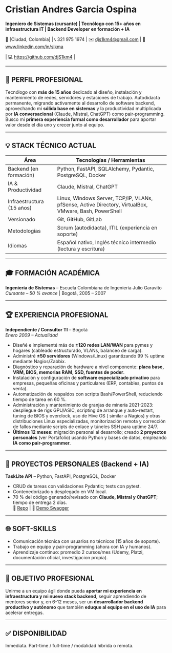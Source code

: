 # Cristian Andres Garcia Ospina 
**Ingeniero de Sistemas (cursante) | Tecnólogo con 15+ años en infraestructura IT | Backend Developer en formación + IA**

📍 [Ciudad, Colombia] | 📞 321 975 1974 | ✉️ djs1km4@gmail.com | 🔗 www.linkedin.com/in/sikma

 | 💻 https://github.com/djS1km4 | 

---

## 🔗 PERFIL PROFESIONAL
Tecnólogo con **más de 15 años** dedicado al diseño, instalación y mantenimiento de redes, servidores y estaciones de trabajo. Autodidacta permanente, migrando activamente al desarrollo de software backend, aprovechando mi **sólida base en sistemas** y la productividad multiplicada por **IA conversacional** (Claude, Mistral, ChatGPT) como pair-programming. Busco mi **primera experiencia formal como desarrollador** para aportar valor desde el día uno y crecer junto al equipo.

---

## 💡 STACK TÉCNICO ACTUAL
| Área | Tecnologías / Herramientas |
|------|----------------------------|
| Backend (en formación) | Python, FastAPI, SQLAlchemy, Pydantic, PostgreSQL, Docker |
| IA & Productividad | Claude, Mistral, ChatGPT |
| Infraestructura (15 años) | Linux, Windows Server, TCP/IP, VLANs, pfSense, Active Directory, VirtualBox, VMware, Bash, PowerShell |
| Versionado | Git, GitHub, GitLab |
| Metodologías | Scrum (autodidacta), ITIL (experiencia en soporte) |
| Idiomas | Español nativo, Inglés técnico intermedio (lectura y escritura) |

---

## 🎓 FORMACIÓN ACADÉMICA
**Ingeniería de Sistemas** – Escuela Colombiana de Ingeniería Julio Garavito  
*Cursante – 50 % avance* | Bogotá, 2005 – 2007

---

## 🏆 EXPERIENCIA PROFESIONAL
**Independiente / Consultor TI** – Bogotá  
*Enero 2009 – Actualidad*
- Diseñé e implementé más de **±120 redes LAN/WAN** para pymes y hogares (cableado estructurado, VLANs, balanceo de carga).
- Administré **±50 servidores** (Windows/Linux) garantizando 99 % uptime mediante Nagios/Zabbix.
- Diagnóstico y reparación de hardware a nivel componente: **placa base, VRM, BIOS, memorias RAM, SSD, fuentes de poder**.
- Instalación y configuración de **software especializado privativo** para empresas, pequeñas oficinas y particulares (ERP, contables, puntos de venta).
- Automatización de respaldos con scripts Bash/PowerShell, reduciendo tiempo de tarea en 60 %.
- Administración y mantenimiento de granjas de minería 2021-2023: despliegue de rigs GPU/ASIC, scripting de arranque y auto-restart, tuning de BIOS y overclock, uso de Hive OS ( similar a Nagios) y otras distribuciones Linux especializadas, monitorización remota y corrección de fallos mediante scripts de enlace y túneles SSH para uptime 24/7.
- **Últimos 12 meses:** migración personal al desarrollo; creado **2 proyectos personales** (ver Portafolio) usando Python y bases de datos, empleando **IA como pair-programmer**.

---

## 🚀 PROYECTOS PERSONALES (Backend + IA)
**TaskLite API** – Python, FastAPI, PostgreSQL, Docker  
- CRUD de tareas con validaciones Pydantic; tests con pytest.  
- Contenedorizado y desplegado en VM local.  
- 70 % del código generado/revisado con **Claude, Mistral y ChatGPT**; tiempo de entrega 2 días.  
🔗 [Repo](url) | 📄 [Demo Swagger](url)

---

## 🌐 SOFT-SKILLS
- Comunicación técnica con usuarios no técnicos (15 años de soporte).
- Trabajo en equipo y pair-programming (ahora con IA y humanos).
- Aprendizaje continuo: promedio 2 cursos/mes (Udemy, Platzi, documentación oficial, investigacion propia).

---

## 🔭 OBJETIVO PROFESIONAL
Unirme a un equipo ágil donde pueda **aportar mi experiencia en infraestructura y mi nuevo stack backend**, seguir aprendiendo de mentores senior y, en 6-12 meses, ser un **desarrollador backend productivo y autónomo** que también **eduque al equipo en el uso de IA** para acelerar entregas.

---

## ✅ DISPONIBILIDAD
Inmediata. Part-time / full-time / modalidad híbrida o remota.